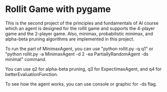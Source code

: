 # Rollit Game with pygame
This is the second project of the principles and fundamentals of AI course which an agent is designed for the rollit game and supports the 4-player game and the 2-player game. Also, minimax, probabilistic minimax, and alpha-beta pruning algorithms are implemented in this project.

To run the part of MinimaxAgent, you can use "python rollit.py -q q1" or "python rollit.py -a MinimaxAgent -d 2 -ea PartiallyRandomAgent -ds minimal" command.

You can use q2 for alpha-beta pruning, q3 for ExpectimaxAgent, and q4 for betterEvaluationFunction.

To see how the agent works, you can use console or graphic for -ds flag.

